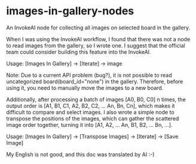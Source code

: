 # images-in-gallery-nodes

An InvokeAI node for collecting all images on selected board in the gallery.

When I was using the InvokeAI workflow, I found that there was not a node to read images from the gallery, so I wrote one. I suggest that the official team could consider building this feature into the InvokeAI.

Usage: [Images In Gallery] -> [Iterate] -> image

Note: Due to a current API problem (bug?), it is not possible to read uncategorized board(board_id="none") in the gallery. Therefore, before using it, you need to manually move the images to a new board.

Additionally, after processing a batch of images [A0, B0, C0] n times, the output order is [A1, B1, C1, A2, B2, C2, ... An, Bn, Cn], which makes it difficult to compare and select images. I also wrote a simple node to transpose the positions of the images, which can gather the scattered image order together, turning it into [A1, A2, ... An, B1, B2, ... Bn, ...].

Usage: [Images In Gallery] -> [Transpose Images] -> [Iterate] -> [Save Image]

My English is not good, and this doc was translated by AI :-)

